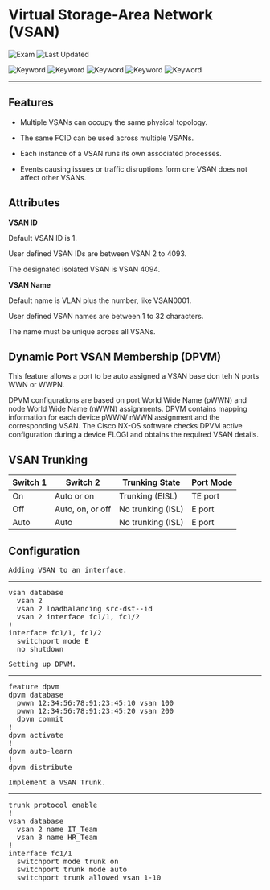 # Virtual Storage-Area Network (VSAN) 

![Exam](https://img.shields.io/badge/DCCOR-8A2BE2)
![Last Updated](https://img.shields.io/badge/Last%20Updated-2024--01--21-blue)

![Keyword](https://img.shields.io/badge/VSAN-darkgreen)
![Keyword](https://img.shields.io/badge/Virtual%20Storage%20Area%20Network-darkgreen)
![Keyword](https://img.shields.io/badge/VSAN%20Trunking-darkgreen)
![Keyword](https://img.shields.io/badge/DPVM-darkgreen)
![Keyword](https://img.shields.io/badge/Dynamic%20Port%20VSAN%20Membership-darkgreen)

<hr>

## Features

- Multiple VSANs can occupy the same physical topology.

- The same FCID can be used across multiple VSANs.

- Each instance of a VSAN runs its own associated processes.

- Events causing issues or traffic disruptions form one VSAN does not affect other VSANs.

## Attributes

**VSAN ID**

Default VSAN ID is 1.

User defined VSAN IDs are between VSAN 2 to 4093.

The designated isolated VSAN is VSAN 4094.

**VSAN Name**

Default name is VLAN plus the number, like VSAN0001.

User defined VSAN names are between 1 to 32 characters.

The name must be unique across all VSANs.

## Dynamic Port VSAN Membership (DPVM)

This feature allows a port to be auto assigned a VSAN base don teh N ports WWN or WWPN.

DPVM configurations are based on port World Wide Name (pWWN) and node World Wide
Name (nWWN) assignments. DPVM contains mapping information for each device pWWN/
nWWN assignment and the corresponding VSAN. The Cisco NX-OS software checks
DPVM active configuration during a device FLOGI and obtains the required VSAN details.

## VSAN Trunking

<table>
  <thead>
    <tr>
      <th>Switch 1</th>
      <th>Switch 2</th>
      <th>Trunking State</th>
      <th>Port Mode</th>
    </tr>
  </thead>
  <tbody>
    <tr>
      <td>On</td>
      <td>Auto or on</td>
      <td>Trunking (EISL)</td>
      <td>TE port</td>
    </tr>
    <tr>
      <td>Off</td>
      <td>Auto, on, or off</td>
      <td>No trunking (ISL)</td>
      <td>E port</td>
    </tr>
    <tr>
      <td>Auto</td>
      <td>Auto</td>
      <td>No trunking (ISL)</td>
      <td>E port</td>
    </tr>
  </tbody>
</table>

## Configuration

<pre>
<span>Adding VSAN to an interface.</span>
<hr>vsan database
  vsan 2
  vsan 2 loadbalancing src-dst--id
  vsan 2 interface fc1/1, fc1/2
!
interface fc1/1, fc1/2
  switchport mode E
  no shutdown
</pre>

<pre>
<span>Setting up DPVM.</span>
<hr>feature dpvm
dpvm database
  pwwn 12:34:56:78:91:23:45:10 vsan 100
  pwwn 12:34:56:78:91:23:45:20 vsan 200
  dpvm commit
!
dpvm activate
!
dpvm auto-learn
!
dpvm distribute
</pre>

<pre>
<span>Implement a VSAN Trunk.</span>
<hr>trunk protocol enable
!
vsan database
  vsan 2 name IT_Team
  vsan 3 name HR_Team
!
interface fc1/1
  switchport mode trunk on
  switchport trunk mode auto
  switchport trunk allowed vsan 1-10
</pre>